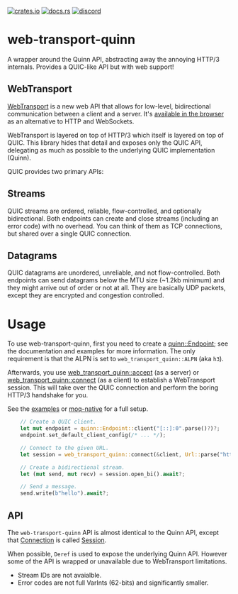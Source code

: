 [![crates.io](https://img.shields.io/crates/v/web-transport-quinn)](https://crates.io/crates/web-transport-quinn)
[![docs.rs](https://img.shields.io/docsrs/web-transport-quinn)](https://docs.rs/web-transport-quinn)
[![discord](https://img.shields.io/discord/1124083992740761730)](https://discord.gg/FCYF3p99mr)

# web-transport-quinn
A wrapper around the Quinn API, abstracting away the annoying HTTP/3 internals.
Provides a QUIC-like API but with web support!

## WebTransport
[WebTransport](https://developer.mozilla.org/en-US/docs/Web/API/WebTransport_API) is a new web API that allows for low-level, bidirectional communication between a client and a server.
It's [available in the browser](https://caniuse.com/webtransport) as an alternative to HTTP and WebSockets.

WebTransport is layered on top of HTTP/3 which itself is layered on top of QUIC.
This library hides that detail and exposes only the QUIC API, delegating as much as possible to the underlying QUIC implementation (Quinn).

QUIC provides two primary APIs:

## Streams

QUIC streams are ordered, reliable, flow-controlled, and optionally bidirectional.
Both endpoints can create and close streams (including an error code) with no overhead.
You can think of them as TCP connections, but shared over a single QUIC connection.

## Datagrams

QUIC datagrams are unordered, unreliable, and not flow-controlled.
Both endpoints can send datagrams below the MTU size (~1.2kb minimum) and they might arrive out of order or not at all.
They are basically UDP packets, except they are encrypted and congestion controlled.

# Usage
To use web-transport-quinn, first you need to create a [quinn::Endpoint](https://docs.rs/quinn/latest/quinn/struct.Endpoint.html); see the documentation and examples for more information.
The only requirement is that the ALPN is set to `web_transport_quinn::ALPN` (aka `h3`).

Afterwards, you use [web_transport_quinn::accept](https://docs.rs/web-transport-quinn/latest/web_transport_quinn/fn.accept.html) (as a server) or [web_transport_quinn::connect](https://docs.rs/web-transport-quinn/latest/web_transport_quinn/fn.connect.html) (as a client) to establish a WebTransport session.
This will take over the QUIC connection and perform the boring HTTP/3 handshake for you.

See the [examples](examples) or [moq-native](https://github.com/kixelated/moq-rs/blob/main/moq-native/src/quic.rs) for a full setup.

```rust
    // Create a QUIC client.
    let mut endpoint = quinn::Endpoint::client("[::]:0".parse()?)?;
    endpoint.set_default_client_config(/* ... */);

    // Connect to the given URL.
    let session = web_transport_quinn::connect(&client, Url::parse("https://localhost")?).await?;

    // Create a bidirectional stream.
    let (mut send, mut recv) = session.open_bi().await?;

    // Send a message.
    send.write(b"hello").await?;
```

## API
The `web-transport-quinn` API is almost identical to the Quinn API, except that [Connection](https://docs.rs/quinn/latest/quinn/struct.Connection.html) is called [Session](https://docs.rs/web-transport-quinn/latest/web_transport_quinn/struct.Session.html).

When possible, `Deref` is used to expose the underlying Quinn API.
However some of the API is wrapped or unavailable due to WebTransport limitations.
- Stream IDs are not avaialble.
- Error codes are not full VarInts (62-bits) and significantly smaller.

